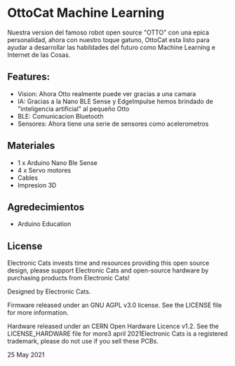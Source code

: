 # OttoCat Machine Learning

Nuestra version del famoso robot open source "OTTO" con una epica personalidad, ahora con nuestro toque gatuno, OttoCat esta listo para ayudar a desarrollar las habildades del futuro como Machine Learning e Internet de las Cosas.

## Features:
 - Vision: Ahora Otto realmente puede ver gracias a una camara
 - IA: Gracias a la Nano BLE Sense y EdgeImpulse hemos brindado de "inteligencia artificial" al pequeño Otto
 - BLE: Comunicacion Bluetooth
 - Sensores: Ahora tiene una serie de sensores como acelerometros
 
 ## Materiales
 - 1 x Arduino Nano Ble Sense
 - 4 x Servo motores
 - Cables
 - Impresion 3D

## Agredecimientos

- Arduino Education

## License
Electronic Cats invests time and resources providing this open source design, please support Electronic Cats and open-source hardware by purchasing products from Electronic Cats!

Designed by Electronic Cats.

Firmware released under an GNU AGPL v3.0 license. See the LICENSE file for more information.

Hardware released under an CERN Open Hardware Licence v1.2. See the LICENSE_HARDWARE file for more3 april 2021Electronic Cats is a registered trademark, please do not use if you sell these PCBs.

25 May 2021

